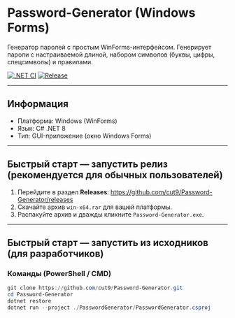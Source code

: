 # Password-Generator (Windows Forms)

Генератор паролей с простым WinForms-интерфейсом. Генерирует пароли с настраиваемой длиной, набором символов (буквы, цифры, спецсимволы) и правилами.

[![.NET CI](https://github.com/cut9/Password-Generator/actions/workflows/dotnet-ci-windows.yml/badge.svg)](https://github.com/cut9/Password-Generator/actions)
[![Release](https://img.shields.io/github/v/release/cut9/Password-Generator)](https://github.com/cut9/Password-Generator/releases)

---

## Информация
- Платформа: Windows (WinForms)
- Язык: C# .NET 8
- Тип: GUI-приложение (окно Windows Forms)

---

## Быстрый старт — запустить релиз (рекомендуется для обычных пользователей)

1. Перейдите в раздел **Releases**: https://github.com/cut9/Password-Generator/releases
2. Скачайте архив `win-x64.rar` для вашей платформы.
3. Распакуйте архив и дважды кликните `Password-Generator.exe`.

---

## Быстрый старт — запустить из исходников (для разработчиков)

### Команды (PowerShell / CMD)
```powershell
git clone https://github.com/cut9/Password-Generator.git
cd Password-Generator
dotnet restore
dotnet run --project ./PasswordGenerator/PasswordGenerator.csproj
```
